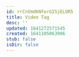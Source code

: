 ```yaml
---
id: rrCnVmdKNforGISjELOR5
title: Video Tag
desc: ''
updated: 1641272571545
created: 1641105063906
stub: false
isDir: false
---
```


